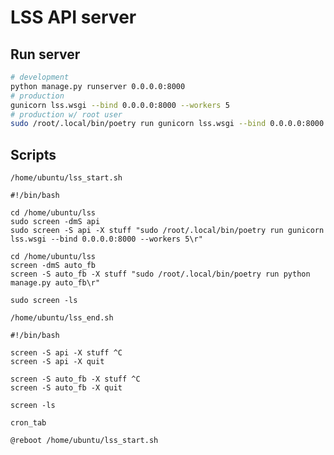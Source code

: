 # LSS API server

## Run server

```bash
# development
python manage.py runserver 0.0.0.0:8000
# production
gunicorn lss.wsgi --bind 0.0.0.0:8000 --workers 5
# production w/ root user
sudo /root/.local/bin/poetry run gunicorn lss.wsgi --bind 0.0.0.0:8000 --workers 5
```

## Scripts

`/home/ubuntu/lss_start.sh`

```shell
#!/bin/bash

cd /home/ubuntu/lss
sudo screen -dmS api
sudo screen -S api -X stuff "sudo /root/.local/bin/poetry run gunicorn lss.wsgi --bind 0.0.0.0:8000 --workers 5\r"

cd /home/ubuntu/lss
screen -dmS auto_fb
screen -S auto_fb -X stuff "sudo /root/.local/bin/poetry run python manage.py auto_fb\r"

sudo screen -ls
```

`/home/ubuntu/lss_end.sh`

```shell
#!/bin/bash

screen -S api -X stuff ^C
screen -S api -X quit

screen -S auto_fb -X stuff ^C
screen -S auto_fb -X quit

screen -ls
```

`cron_tab`

```shell
@reboot /home/ubuntu/lss_start.sh
```
